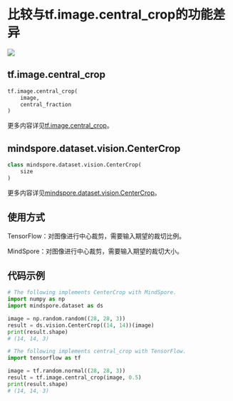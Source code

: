 # 比较与tf.image.central_crop的功能差异

<a href="https://gitee.com/mindspore/docs/blob/r2.0.0-alpha/docs/mindspore/source_zh_cn/note/api_mapping/tensorflow_diff/central_crop.md" target="_blank"><img src="https://mindspore-website.obs.cn-north-4.myhuaweicloud.com/website-images/r2.0.0-alpha/resource/_static/logo_source.png"></a>

## tf.image.central_crop

```python
tf.image.central_crop(
    image,
    central_fraction
)
```

更多内容详见[tf.image.central_crop](https://www.tensorflow.org/versions/r2.6/api_docs/python/tf/image/central_crop)。

## mindspore.dataset.vision.CenterCrop

```python
class mindspore.dataset.vision.CenterCrop(
    size
)
```

更多内容详见[mindspore.dataset.vision.CenterCrop](https://mindspore.cn/docs/zh-CN/r2.0.0-alpha/api_python/dataset_vision/mindspore.dataset.vision.CenterCrop.html#mindspore.dataset.vision.CenterCrop)。

## 使用方式

TensorFlow：对图像进行中心裁剪，需要输入期望的裁切比例。

MindSpore：对图像进行中心裁剪，需要输入期望的裁切大小。

## 代码示例

```python
# The following implements CenterCrop with MindSpore.
import numpy as np
import mindspore.dataset as ds

image = np.random.random((28, 28, 3))
result = ds.vision.CenterCrop((14, 14))(image)
print(result.shape)
# (14, 14, 3)

# The following implements central_crop with TensorFlow.
import tensorflow as tf

image = tf.random.normal((28, 28, 3))
result = tf.image.central_crop(image, 0.5)
print(result.shape)
# (14, 14, 3)
```
